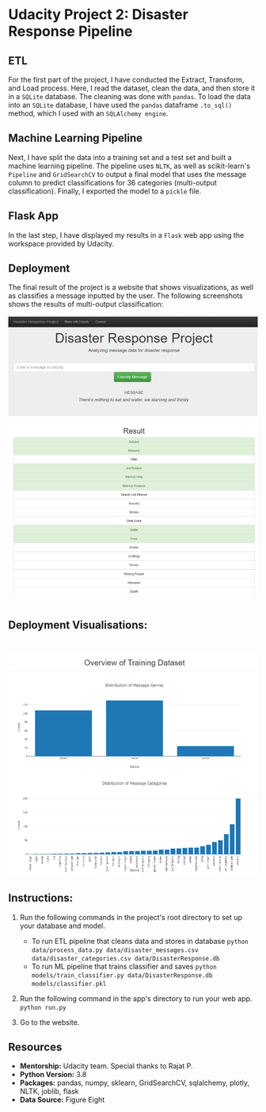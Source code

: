 # Udacity Project 2: Disaster Response Pipeline

## ETL
For the first part of the project, I have conducted the Extract, Transform, and Load process. Here, I read the dataset, clean the data, and then store it in a `SQLite` database. The cleaning was done with `pandas`.
To load the data into an `SQLite` database, I have used the `pandas` dataframe `.to_sql()` method, which I used with an `SQLAlchemy engine`.

## Machine Learning Pipeline
Next, I have split the data into a training set and a test set and built a machine learning pipeline.
The pipeline uses `NLTK`, as well as scikit-learn's `Pipeline` and `GridSearchCV` to output a final model that uses the message column to predict classifications for 36 categories (multi-output classification). Finally, I exported the model to a `pickle` file.

## Flask App
In the last step, I have displayed my results in a `Flask` web app using the workspace provided by Udacity.

## Deployment
The final result of the project is a website that shows visualizations, as well as classifies a message inputted by the user. The following screenshots shows the results of multi-output classification:</br></br>
![](https://github.com/tmargary/disaster_response_pipelines/blob/master/deployment_screenshots/2.png)</br></br>

## Deployment Visualisations:</br></br>
![](https://github.com/tmargary/disaster_response_pipelines/blob/master/deployment_screenshots/3.png)

## Instructions:
1. Run the following commands in the project's root directory to set up your database and model.

    - To run ETL pipeline that cleans data and stores in database
        `python data/process_data.py data/disaster_messages.csv data/disaster_categories.csv data/DisasterResponse.db`
    - To run ML pipeline that trains classifier and saves
        `python models/train_classifier.py data/DisasterResponse.db models/classifier.pkl`

2. Run the following command in the app's directory to run your web app.
    `python run.py`

3. Go to the website. 

## Resources
- **Mentorship:** Udacity team. Special thanks to Rajat P.<br/>
- **Python Version:** 3.8<br/>
- **Packages:** pandas, numpy, sklearn, GridSearchCV, sqlalchemy, plotly, NLTK, joblib, flask<br/>
- **Data Source:** Figure Eight<br/>
